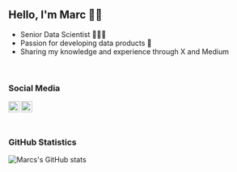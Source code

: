 ## Hello, I'm Marc 👋🏼
- Senior Data Scientist 🧑🏻‍💻
- Passion for developing data products 🚀
- Sharing my knowledge and experience through X and Medium
<br />

### Social Media
<!--- [<img align="left" alt="marccodess.com" width="22px" src="https://raw.githubusercontent.com/iconic/open-iconic/master/svg/globe.svg" />][website]--->
<!--- [<img align="left" alt="marccodess | YouTube" width="22px" src="https://cdn.jsdelivr.net/npm/simple-icons@v3/icons/youtube.svg" />][youtube]--->
[<img align="left" alt="marccodess | Twitter" width="22px" src="https://cdn.jsdelivr.net/npm/simple-icons@v3/icons/twitter.svg" />][x]
<!--- [<img align="left" alt="marccodess | LinkedIn" width="22px" src="https://cdn.jsdelivr.net/npm/simple-icons@v3/icons/linkedin.svg" />][linkedin]--->
[<img align="left" alt="marccodess | Instagram" width="22px" src="https://cdn.jsdelivr.net/npm/simple-icons@v3/icons/instagram.svg" />][instagram]
<br />
<!--- [website]: https://marccodess.com --->
[instagram]: https://instagram.com/marccodess
[x]: https://twitter.com/marccodess
<br />

### GitHub Statistics
![Marcs's GitHub stats](https://github-readme-stats.vercel.app/api?username=marccodess&count_private=true&show_icons=true&theme=transparent)

